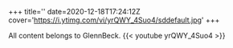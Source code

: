 +++
title=''
date=2020-12-18T17:24:12Z
cover='https://i.ytimg.com/vi/yrQWY_4Suo4/sddefault.jpg'
+++

All content belongs to GlennBeck.
{{< youtube yrQWY_4Suo4 >}}
